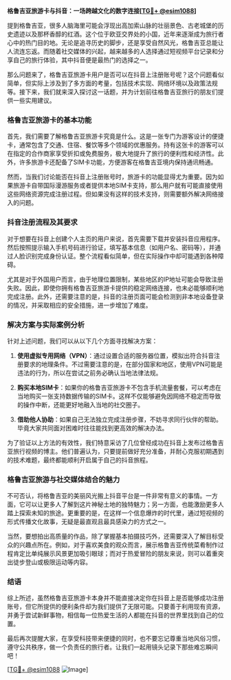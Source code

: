 **格鲁吉亚旅游卡与抖音：一场跨越文化的数字连接[[TG💪+ @esim1088](https://t.me/s/esim1088)]**

提到格鲁吉亚，很多人脑海里可能会浮现出高加索山脉的壮丽景色、古老城堡的历史遗迹以及那杯香醇的红酒。这个位于欧亚交界处的小国，近年来逐渐成为旅行者心中的热门目的地。无论是追寻历史的脚步，还是享受自然风光，格鲁吉亚总能让人流连忘返。而随着社交媒体的兴起，越来越多的人选择通过短视频平台记录和分享自己的旅行体验，其中抖音便是最热门的选择之一。

那么问题来了，格鲁吉亚旅游卡用户是否可以在抖音上注册账号呢？这个问题看似简单，但实际上涉及到了多方面的考量，包括技术实现、网络环境以及政策法规等。接下来，我们就来深入探讨这一话题，并为计划前往格鲁吉亚旅行的朋友们提供一些实用建议。

### 格鲁吉亚旅游卡的基本功能

首先，我们需要了解格鲁吉亚旅游卡究竟是什么。这是一张专门为游客设计的便捷卡，通常包含了交通、住宿、餐饮等多个领域的优惠服务。持有这张卡的游客可以在指定的合作商家享受折扣或免费服务，极大地提升了旅行的便利性和经济性。此外，许多旅游卡还配备了SIM卡功能，方便游客在格鲁吉亚境内保持通讯畅通。

然而，当我们讨论能否在抖音上注册账号时，旅游卡的功能显得尤为重要。因为如果旅游卡自带国际漫游服务或者提供本地SIM卡支持，那么用户就有可能直接使用这些网络资源完成注册过程。但如果没有这样的技术支持，则需要额外解决网络接入的问题。

### 抖音注册流程及其要求

对于想要在抖音上创建个人主页的用户来说，首先需要下载并安装抖音应用程序。然后按照提示输入手机号码进行验证，填写基本信息（如用户名、密码等），并通过人脸识别完成身份认证。整个流程看似简单，但在实际操作中却可能遇到各种障碍。

尤其是对于外国用户而言，由于地理位置限制，某些地区的IP地址可能会导致注册失败。因此，即使你拥有格鲁吉亚旅游卡提供的稳定网络连接，也未必能够顺利地完成注册。此外，还需要注意的是，抖音的注册页面可能会检测到非本地设备登录的情况，并采取相应的安全措施，进一步增加了难度。

### 解决方案与实际案例分析

针对上述问题，我们可以从以下几个方面寻找解决方案：

1. **使用虚拟专用网络（VPN）**：通过设置合适的服务器位置，模拟出符合抖音注册要求的地理条件。不过需要注意的是，在部分国家和地区，使用VPN可能是违法的行为，所以在尝试之前务必确认当地法律法规。
   
2. **购买本地SIM卡**：如果你的格鲁吉亚旅游卡不包含手机流量套餐，可以考虑在当地购买一张支持数据传输的SIM卡。这样不仅能够避免因网络不稳定而导致的操作中断，还能更好地融入当地的社交圈子。
   
3. **借助他人协助**：如果自己无法独立完成注册步骤，不妨寻求同行伙伴的帮助。毕竟大家共同面对困难时往往能找到更高效的解决办法。

为了验证以上方法的有效性，我们特意采访了几位曾经成功在抖音上发布过格鲁吉亚旅行视频的博主。他们普遍认为，只要提前做好充分准备，并耐心克服初期遇到的技术难题，最终都能顺利开启属于自己的抖音旅程。

### 格鲁吉亚旅游与社交媒体结合的魅力

不可否认，将格鲁吉亚的美丽风光搬上抖音平台是一件非常有意义的事情。一方面，它可以让更多人了解到这片神秘土地的独特魅力；另一方面，也能激励更多人踏上探索未知的旅途。更重要的是，在这样一个信息爆炸的时代里，通过短视频的形式传播文化故事，无疑是最直观且最具感染力的方式之一。

当然，要想拍出高质量的作品，除了掌握基本拍摄技巧外，还需要深入了解目标受众的兴趣点所在。例如，对于喜欢美食的观众而言，展示格鲁吉亚传统菜肴制作过程肯定比单纯展示风景更加吸引眼球；而对于热爱冒险的朋友来说，则可以着重突出徒步登山或极限运动等内容。

### 结语

综上所述，虽然格鲁吉亚旅游卡本身并不能直接决定你在抖音上是否能够成功注册账号，但它所提供的便利条件却为我们提供了无限可能。只要善于利用现有资源，并勇于尝试新鲜事物，相信每一位热爱生活的人都能在抖音的世界里找到自己的位置。

最后再次提醒大家，在享受科技带来便捷的同时，也不要忘记尊重当地风俗习惯，遵守公共秩序，做一个负责任的旅行者。让我们一起用镜头记录下那些难忘瞬间吧！

[[TG💪+ @esim1088](https://t.me/s/esim1088) ![Image](https://i.postimg.cc/4NQfJmqS/Snipaste-2025-05-13-00-14-12.png)]